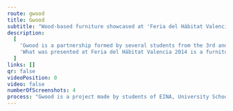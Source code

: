 ```yaml
---
route: gwood
title: Gwood
subtitle: "Wood-based furniture showcased at 'Feria del Hábitat Valencia 2014'"
description:
  [
    'Gwood is a partnership formed by several students from the 3rd and 4th year from the product design degree from EINA, school about design and art, from Barcelona.',
    'What was presented at Feria del Hábitat Valencia 2014 is a furniture family entirely made from beech and maroon details, designed for its placement in small rooms so to be able to better use the little space capacity they offer and the tiny useless nooks they often generate.',
  ]
links: []
qr: false
videoPosition: 0
video: false
numberOfScreenshots: 4
process: "Gwood is a project made by students of EINA, University School of Design and Art for the Hábitat fair in Valencia 2014. Gwood was divided in five groups. The lounge chair was modeled with SolidWorks and made at EINA's workshop."
---
```

